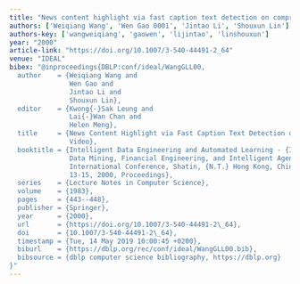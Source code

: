 ```yaml
---
title: "News content highlight via fast caption text detection on compressed Video"
authors: ['Weiqiang Wang', 'Wen Gao 0001', 'Jintao Li', 'Shouxun Lin']
authors-key: ['wangweiqiang', 'gaowen', 'lijintao', 'linshouxun']
year: "2000"
article-link: "https://doi.org/10.1007/3-540-44491-2_64"
venue: "IDEAL"
bibex: "@inproceedings{DBLP:conf/ideal/WangGLL00,
  author    = {Weiqiang Wang and
               Wen Gao and
               Jintao Li and
               Shouxun Lin},
  editor    = {Kwong{-}Sak Leung and
               Lai{-}Wan Chan and
               Helen Meng},
  title     = {News Content Highlight via Fast Caption Text Detection on Compressed
               Video},
  booktitle = {Intelligent Data Engineering and Automated Learning - {IDEAL} 2000,
               Data Mining, Financial Engineering, and Intelligent Agents, Second
               International Conference, Shatin, {N.T.} Hong Kong, China, December
               13-15, 2000, Proceedings},
  series    = {Lecture Notes in Computer Science},
  volume    = {1983},
  pages     = {443--448},
  publisher = {Springer},
  year      = {2000},
  url       = {https://doi.org/10.1007/3-540-44491-2\_64},
  doi       = {10.1007/3-540-44491-2\_64},
  timestamp = {Tue, 14 May 2019 10:00:45 +0200},
  biburl    = {https://dblp.org/rec/conf/ideal/WangGLL00.bib},
  bibsource = {dblp computer science bibliography, https://dblp.org}
}"
---
```


